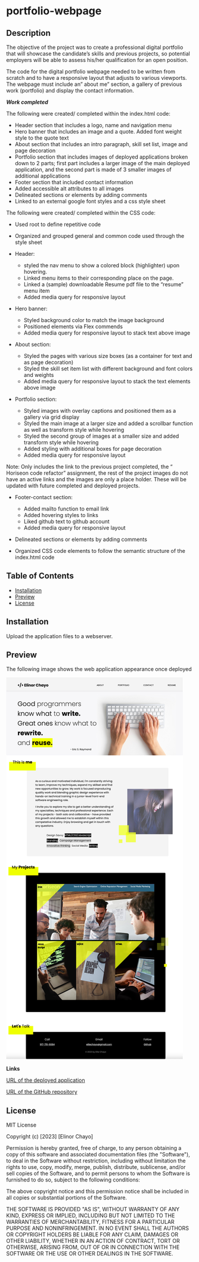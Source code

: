 # portfolio-webpage

## Description 

The objective of the project was to create a professional digital portfolio that will showcase the candidate’s skills and previous projects, so potential employers will be able to assess his/her qualification for an open position.

The code for the digital portfolio webpage needed to be written from scratch and to have a responsive layout that adjusts to various viewports. The webpage must include an” about me” section, a gallery of previous work (portfolio) and display the contact information. 

***Work completed*** 

The following were created/ completed within the index.html code:

* Header section that includes a logo, name and navigation menu 
* Hero banner that includes an image and a quote. Added font weight style to the quote text
* About section that includes an intro paragraph, skill set list, image and page decoration 
* Portfolio section that includes images of deployed applications broken down to 2 parts; first part includes a larger image of the main deployed application, and the second part is made of 3 smaller images of additional applications 
* Footer section that included contact information
* Added accessible alt attributes to all images 
* Delineated sections or elements by adding comments
* Linked to an external google font styles and a css style sheet


The following were created/ completed within the CSS code:

* Used root to define repetitive code
* Organized and grouped general and common code used through the style sheet
* Header:
     * styled the nav menu to show a colored block (highlighter) upon hovering.
     * Linked menu items to their corresponding place on the page.
     * Linked a (sample) downloadable Resume pdf file to the “resume” menu item
     * Added media query for responsive layout

* Hero banner: 
     * Styled background color to match the image background
     * Positioned elements via Flex commends
     * Added media query for responsive layout to stack text above image

* About section:
     * Styled the pages with various size boxes (as a container for text and as page decoration)
     * Styled the skill set item list with different background and font colors and weights
     * Added media query for responsive layout to stack the text elements above image

* Portfolio section:
     * Styled images with overlay captions and positioned them as a gallery via grid display 
     * Styled the main image at a larger size and added a scrollbar function as well as transform style while hovering
     * Styled the second group of images at a smaller size and added transform style while hovering
     * Added styling with additional boxes for page decoration
     * Added media query for responsive layout

Note: Only includes the link to the previous project completed, the “ Horiseon code refactor” assignment, the rest of the project images do not have an active links and the images are only a place holder. These will be updated with future completed and deployed projects. 

* Footer-contact section:
     * Added mailto function to email link
     * Added hovering styles to links 
     * Liked github text to github account 
     * Added media query for responsive layout 

* Delineated sections or elements by adding comments
* Organized CSS code elements to follow the semantic structure of the index.html code



## Table of Contents

* [Installation](#installation)
* [Preview](#preview)
* [License](#license)


## Installation

Upload the application files to a webserver.


## Preview
 

The following image shows the web application appearance once deployed


![html screenshot](/assets/images/deployed-site-image.jpg)


**Links**

[URL of the deployed application](https://elliechayo.github.io/portfolio-webpage/)

[URL of the GitHub repository](https://github.com/elliechayo/portfolio-webpage)

## License

MIT License

Copyright (c) [2023] [Elinor Chayo]

Permission is hereby granted, free of charge, to any person obtaining a copy
of this software and associated documentation files (the "Software"), to deal in the Software without restriction, including without limitation the rights to use, copy, modify, merge, publish, distribute, sublicense, and/or sell copies of the Software, and to permit persons to whom the Software is
furnished to do so, subject to the following conditions:

The above copyright notice and this permission notice shall be included in all copies or substantial portions of the Software.

THE SOFTWARE IS PROVIDED "AS IS", WITHOUT WARRANTY OF ANY KIND, EXPRESS OR
IMPLIED, INCLUDING BUT NOT LIMITED TO THE WARRANTIES OF MERCHANTABILITY,
FITNESS FOR A PARTICULAR PURPOSE AND NONINFRINGEMENT. IN NO EVENT SHALL THE
AUTHORS OR COPYRIGHT HOLDERS BE LIABLE FOR ANY CLAIM, DAMAGES OR OTHER
LIABILITY, WHETHER IN AN ACTION OF CONTRACT, TORT OR OTHERWISE, ARISING FROM, OUT OF OR IN CONNECTION WITH THE SOFTWARE OR THE USE OR OTHER DEALINGS IN THE SOFTWARE.


